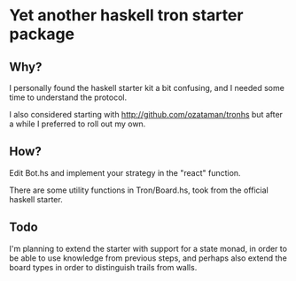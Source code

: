 Yet another haskell tron starter package
========================================

Why?
----

I personally found the haskell starter kit a bit confusing, and I needed some time to understand the protocol.

I also considered starting with http://github.com/ozataman/tronhs but after a while I preferred to roll out my own.

How?
----

Edit Bot.hs and implement your strategy in the "react" function.

There are some utility functions in Tron/Board.hs, took from the official haskell starter.

Todo
----

I'm planning to extend the starter with support for a state monad, in order to be able to use knowledge from previous steps, and perhaps also extend the board
types in order to distinguish trails from walls.
